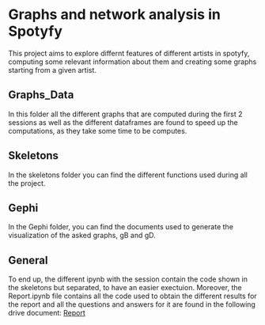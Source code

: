 # Graphs and network analysis in Spotyfy
This project aims to explore differnt features of different artists in spotyfy, computing some relevant information about them and creating 
some graphs starting from a given artist.

## Graphs_Data
In this folder all the different graphs that are computed during the first 2 sessions as well as the different dataframes are found to
speed up the computations, as they take some time to be computes.

## Skeletons
In the skeletons folder you can find the different functions used during all the project.

## Gephi
In the Gephi folder, you can find the documents used to generate the visualization of the asked graphs, gB and gD.

## General
To end up, the different ipynb with the session contain the code shown in the skeletons but separated, to have an easier exectuion.
Moreover, the Report.ipynb file contains all the code used to obtain the different results for the report and all the questions and
answers for it are found in the following drive document: 
[Report](https://docs.google.com/document/d/1nm7NoXlu6_njQ8feMCv5Bd3HWFRl8g7G2nJfQchA1ho/edit?usp=sharing)


